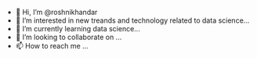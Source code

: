 - 👋 Hi, I’m @roshnikhandar
- 👀 I’m interested in new treands and technology related to data science...
- 🌱 I’m currently learning data science...
- 💞️ I’m looking to collaborate on ...
- 📫 How to reach me ...

<!---
roshnikhandar/roshnikhandar is a ✨ special ✨ repository because its `README.md` (this file) appears on your GitHub profile.
You can click the Preview link to take a look at your changes.
--->
